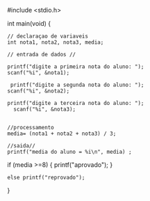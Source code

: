 #include <stdio.h>

int main(void)
{

    
    // declaraçao de variaveis
    int nota1, nota2, nota3, media;
    
    // entrada de dados //
    
    printf("digite a primeira nota do aluno: ");
    scanf("%i", &nota1);
    
     printf("digite a segunda nota do aluno: ");
    scanf("%i", &nota2);
    
    printf("digite a terceira nota do aluno: ");
      scanf("%i", &nota3);
   
   
    //processamento
    media= (nota1 + nota2 + nota3) / 3;
    
    //saida//
    printf("media do aluno = %i\n", media) ;
if (media >=8) {
    printf("aprovado"); }

      
    else printf("reprovado");
    
}

